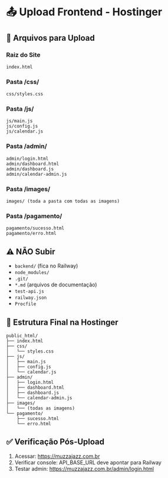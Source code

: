 # 📤 Upload Frontend - Hostinger

## 📁 Arquivos para Upload

### Raiz do Site
```
index.html
```

### Pasta /css/
```
css/styles.css
```

### Pasta /js/
```
js/main.js
js/config.js
js/calendar.js
```

### Pasta /admin/
```
admin/login.html
admin/dashboard.html
admin/dashboard.js
admin/calendar-admin.js
```

### Pasta /images/
```
images/ (toda a pasta com todas as imagens)
```

### Pasta /pagamento/
```
pagamento/sucesso.html
pagamento/erro.html
```

## ⚠️ NÃO Subir
- `backend/` (fica no Railway)
- `node_modules/`
- `.git/`
- `*.md` (arquivos de documentação)
- `test-api.js`
- `railway.json`
- `Procfile`

## 🔧 Estrutura Final na Hostinger
```
public_html/
├── index.html
├── css/
│   └── styles.css
├── js/
│   ├── main.js
│   ├── config.js
│   └── calendar.js
├── admin/
│   ├── login.html
│   ├── dashboard.html
│   ├── dashboard.js
│   └── calendar-admin.js
├── images/
│   └── (todas as imagens)
└── pagamento/
    ├── sucesso.html
    └── erro.html
```

## ✅ Verificação Pós-Upload
1. Acessar: https://muzzajazz.com.br
2. Verificar console: API_BASE_URL deve apontar para Railway
3. Testar admin: https://muzzajazz.com.br/admin/login.html